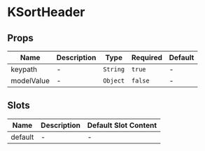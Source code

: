 # KSortHeader

## Props

<!-- @vuese:KSortHeader:props:start -->
|Name|Description|Type|Required|Default|
|---|---|---|---|---|
|keypath|-|`String`|`true`|-|
|modelValue|-|`Object`|`false`|-|

<!-- @vuese:KSortHeader:props:end -->


## Slots

<!-- @vuese:KSortHeader:slots:start -->
|Name|Description|Default Slot Content|
|---|---|---|
|default|-|-|

<!-- @vuese:KSortHeader:slots:end -->


